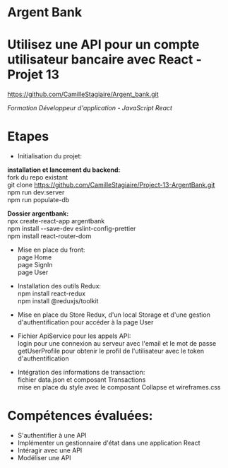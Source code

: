 # Argent Bank

# Utilisez une API pour un compte utilisateur bancaire avec React - Projet 13
https://github.com/CamilleStagiaire/Argent_bank.git

*Formation Développeur d'application - JavaScript React*

# Etapes
- Initialisation du projet:  

**installation et lancement du backend:**  
fork du repo existant  
git clone https://github.com/CamilleStagiaire/Project-13-ArgentBank.git  
npm run dev:server  
npm run populate-db

**Dossier argentbank:**  
npx create-react-app argentbank  
npm install --save-dev eslint-config-prettier   
npm install react-router-dom  
  
- Mise en place du front:  
page Home  
page SignIn  
page User  

- Installation des outils Redux:  
npm install react-redux  
npm install @reduxjs/toolkit  

- Mise en place du Store Redux, d'un local Storage et d'une gestion d'authentification pour accéder à la page User  

- Fichier ApiService pour les appels API:  
login pour une connexion au serveur avec l'email et le mot de passe  
getUserProfile pour obtenir le profil de l'utilisateur avec le token d'authentification  

- Intégration des informations de transaction:  
fichier data.json et composant Transactions  
mise en place du style avec le composant Collapse et wireframes.css  

# Compétences évaluées:
- S'authentifier à une API  
- Implémenter un gestionnaire d'état dans une application React  
- Intéragir avec une API  
- Modéliser une API  